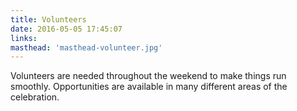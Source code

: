 ```yaml
---
title: Volunteers
date: 2016-05-05 17:45:07
links:
masthead: 'masthead-volunteer.jpg'
---
```

Volunteers are needed throughout the weekend to make things run smoothly. Opportunities are available in many different areas of the celebration.
